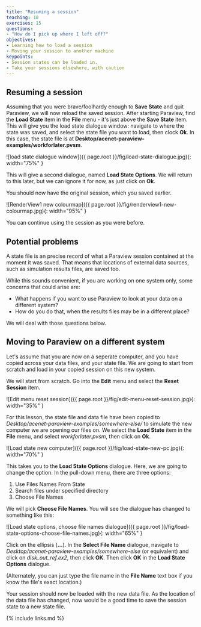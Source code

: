 ```yaml
---
title: "Resuming a session"
teaching: 10
exercises: 15
questions:
- "How do I pick up where I left off?"
objectives:
- Learning how to load a session
- Moving your session to another machine
keypoints:
- Session states can be loaded in.
- Take your sessions elsewhere, with caution
---
```


## Resuming a session

Assuming that you were brave/foolhardy enough to **Save State** and quit
Paraview, we will now reload the saved session. After starting Paraview, find
the **Load State** item in the **File** menu - it's just above the
**Save State** item. This will give you the load state dialogue window:
navigate to where the state was saved, and select the state file you want to
load, then clock **Ok**. In this case, the state file is at
**Desktop/acenet-paraview-examples/workforlater.pvsm**.

![load state dialogue window]({{ page.root }}/fig/load-state-dialogue.jpg){: width="75%" }

This will give a second dialogue, named **Load State Options**. We will return
to this later, but we can ignore it for now, as just click on **Ok**.

You should now have the original session, which you saved earlier.

![RenderView1 new colourmap]({{ page.root }}/fig/renderview1-new-colourmap.jpg){: width="95%" }

You can continue using the session as you were before.


## Potential problems

A state file is an precise record of what a Paraview session contained at the
moment it was saved. That means that locations of external data sources, such
as simulation results files, are saved too.

While this sounds convenient, if you are working on one system only, some
concerns that could arise are:

* What happens if you want to use Paraview to look at your data on a
different system?
* How do you do that, when the results files may be in a
different place?

We will deal with those questions below.


## Moving to Paraview on a different system

Let's assume that you are now on a seperate computer, and you have copied
across your data files, and your state file. We are going to start from
scratch and load in your copied session on this new system.

We will start from scratch. Go into the **Edit** menu and select the
**Reset Session** item.

![Edit menu reset session]({{ page.root }}/fig/edit-menu-reset-session.jpg){: width="35%" }

For this lesson, the state file and data file have been copied to
*Desktop/acenet-paraview-examples/somewhere-else/* to simulate the new
computer we are opening our files on. We select the **Load State** item
in the **File** menu, and select *workforlater.pvsm*, then click on **Ok**.

![Load state new computer]({{ page.root }}/fig/load-state-new-pc.jpg){: width="70%" }

This takes you to the **Load State Options** dialogue. Here, we are going to
change the option. In the pull-down menu, there are three options:

1. Use Files Names From State
2. Search files under specified directory
3. Choose File Names

We will pick **Choose File Names**. You will see the dialogue has changed
to something like this:

![Load state options, choose file names dialogue]({{ page.root }}/fig/load-state-options-choose-file-names.jpg){: width="65%" }

Click on the ellipsis (**...**). In the **Select File Name** dialogue,
navigate to *Desktop/acenet-paraview-examples/somewhere-else* (or equivalent)
and click on *disk_out_ref.ex2*, then click **OK**. Then click **OK**
in the **Load State Options** dialogue.

(Alternately, you can just type the file name in the **File Name** text box
if you know the file's exact location.)

Your session should now be loaded with the new data file. As the location of
the data file has changed, now would be a good time to save the session state
to a new state file.

{% include links.md %}
